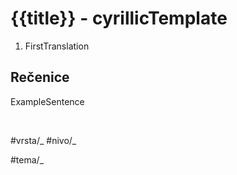 # {{title}} - cyrillicTemplate

1. FirstTranslation

## Rečenice

ExampleSentence

<br>

#vrsta/_
#nivo/_

#tema/_